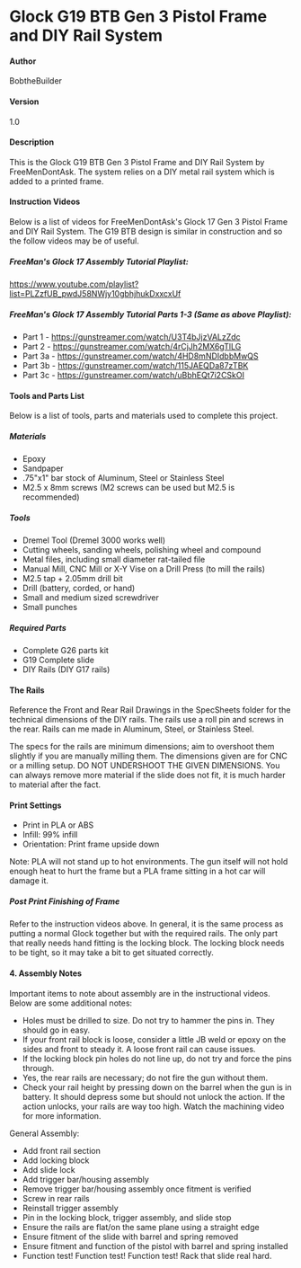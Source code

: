 # Glock G19 BTB Gen 3 Pistol Frame and DIY Rail System

#### Author
BobtheBuilder

#### Version
1.0

#### Description 
This is the Glock G19 BTB Gen 3 Pistol Frame and DIY Rail System by FreeMenDontAsk. The system relies on a DIY metal rail system which is added to a printed frame. 

#### Instruction Videos
Below is a list of videos for FreeMenDontAsk's Glock 17 Gen 3 Pistol Frame and DIY Rail System. The G19 BTB design is similar in construction and so the follow videos may be of useful.

##### FreeMan's Glock 17 Assembly Tutorial Playlist:
https://www.youtube.com/playlist?list=PLZzfUB_pwdJ58NWjy10gbhjhukDxxcxUf

##### FreeMan's Glock 17 Assembly Tutorial Parts 1-3 (Same as above Playlist):
* Part 1 - https://gunstreamer.com/watch/U3T4bJjzVALzZdc
* Part 2 - https://gunstreamer.com/watch/4rCjJh2MX6gTlLG
* Part 3a - https://gunstreamer.com/watch/4HD8mNDIdbbMwQS
* Part 3b - https://gunstreamer.com/watch/115JAEQDa87zTBK
* Part 3c - https://gunstreamer.com/watch/uBbhEQt7i2CSkOI

#### Tools and Parts List
Below is a list of tools, parts and materials used to complete this project.

##### Materials
* Epoxy 
* Sandpaper
* .75"x1" bar stock of Aluminum, Steel or Stainless Steel
* M2.5 x 8mm screws (M2 screws can be used but M2.5 is recommended)

##### Tools
* Dremel Tool (Dremel 3000 works well)
* Cutting wheels, sanding wheels, polishing wheel and compound
* Metal files, including small diameter rat-tailed file
* Manual Mill, CNC Mill or X-Y Vise on a Drill Press (to mill the rails)
* M2.5 tap + 2.05mm drill bit
* Drill (battery, corded, or hand)
* Small and medium sized screwdriver
* Small punches

##### Required Parts
* Complete G26 parts kit 
* G19 Complete slide
* DIY Rails (DIY G17 rails)

#### The Rails
Reference the Front and Rear Rail Drawings in the SpecSheets folder for the technical dimensions of the DIY rails. The rails use a roll pin and screws in the rear. Rails can me made in Aluminum, Steel, or Stainless Steel. 

The specs for the rails are minimum dimensions; aim to overshoot them slightly if you are manually milling them. The dimensions given are for CNC or a milling setup. DO NOT UNDERSHOOT THE GIVEN DIMENSIONS. You can always remove more material if the slide does not fit, it is much harder to material after the fact.

#### Print Settings
* Print in PLA or ABS
* Infill: 99% infill
* Orientation: Print frame upside down

Note: PLA will not stand up to hot environments. The gun itself will not hold enough heat to hurt the frame but a PLA frame sitting in a hot car will damage it.

##### Post Print Finishing of Frame
Refer to the instruction videos above. In general, it is the same process as putting a normal Glock together but with the required rails. The only part that really needs hand fitting is the locking block. The locking block needs to be tight, so it may take a bit to get situated correctly. 

#### 4. Assembly Notes
Important items to note about assembly are in the instructional videos. Below are some additional notes:

* Holes must be drilled to size. Do not try to hammer the pins in. They should go in easy.
* If your front rail block is loose, consider a little JB weld or epoxy on the sides and front to steady it. A loose front rail can cause issues.
* If the locking block pin holes do not line up, do not try and force the pins through.
* Yes, the rear rails are necessary; do not fire the gun without them. 
* Check your rail height by pressing down on the barrel when the gun is in battery. It should depress some but should not unlock the action. If the action unlocks, your rails are way too high. Watch the machining video for more information.

General Assembly: 
* Add front rail section
* Add locking block
* Add slide lock
* Add trigger bar/housing assembly
* Remove trigger bar/housing assembly once fitment is verified
* Screw in rear rails
* Reinstall trigger assembly
* Pin in the locking block, trigger assembly, and slide stop
* Ensure the rails are flat/on the same plane using a straight edge
* Ensure fitment of the slide with barrel and spring removed
* Ensure fitment and function of the pistol with barrel and spring installed
* Function test! Function test! Function test! Rack that slide real hard.
